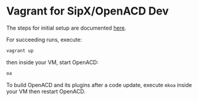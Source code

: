 Vagrant for SipX/OpenACD Dev
============================

The steps for initial setup are documented [here](https://github.com/sipxopenacd/oacdvagrant/wiki/Initial-setup).

For succeeding runs, execute:
```sh
vagrant up
```

then inside your VM, start OpenACD:
```sh
oa
```

To build OpenACD and its plugins after a code update, execute `mkoa` inside your VM then restart OpenACD.
